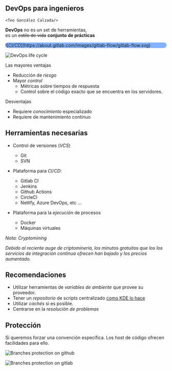 ## **DevOps** para ingenieros

`<Teo González Calzada/>`



**DevOps** no es un set de herramientas,</br>
es un ~~estilo de vida~~ **conjunto de prácticas**


<div style="background-color: #82B1FF; border-radius: 10px;">
![CI/CD](https://about.gitlab.com/images/gitlab-flow/gitlab-flow.svg)
</div>


![DevOps life cycle](https://repository.prace-ri.eu/git/help/ci/introduction/img/gitlab_workflow_example_extended_v12_3.png)


Las mayores ventajas

- Reducción de *riesgo*
- Mayor *control*
  - Métricas sobre tiempos de respuesta
  - Control sobre el código exacto que se encuentra en los servidores.


Desventajas
 
- Requiere *conocimiento* especializado
- Requiere de mantenimiento contínuo


## **Herramientas** necesarias


- Control de versiones (*VCS*)
  - Git
  - SVN


- Plataforma para *CI/CD*:
  - Gitlab CI
  - Jenkins
  - Github Actions
  - CircleCI
  - Netlify, Azure DevOps, etc ...


- Plataforma para la *ejecución* de procesos
  - Docker
  - Máquinas virtuales


*Nota: Cryptomining*

*Debido al reciente auge de criptominería, los minutos gratuitos que los los servicios de integración contínua ofrecen han bajado y los precios aumentado.*



## Recomendaciones

- Utilizar herramientas de *variables de ambiente* que provee su proveedor.
- Tener un *repositorio* de scripts centralizado [como KDE lo hace](https://invent.kde.org/sysadmin/ci-tooling)
- Utilizar *cachés* si es posible.
- Centrarse en la *resolución de problemas*


## **Protección**

Si queremos forzar una convención específica. Los host de código ofrecen facilidades para ello.


![Branches protection on github](ci/branches_github.png)


![Branches protection on gitlab](ci/branches_gitlab.png)

